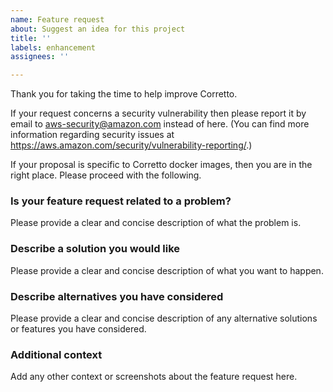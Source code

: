 ```yaml
---
name: Feature request
about: Suggest an idea for this project
title: ''
labels: enhancement
assignees: ''

---
```


Thank you for taking the time to help improve Corretto.

If your request concerns a security vulnerability then please report it by email to aws-security@amazon.com instead of here.
(You can find more information regarding security issues at https://aws.amazon.com/security/vulnerability-reporting/.)

If your proposal is specific to Corretto docker images,
then you are in the right place.
Please proceed with the following.

### Is your feature request related to a problem?
Please provide a clear and concise description of what the problem is.

### Describe a solution you would like
Please provide a clear and concise description of what you want to happen.

### Describe alternatives you have considered
Please provide a clear and concise description
of any alternative solutions or features you have considered.

### Additional context
Add any other context or screenshots about the feature request here.
